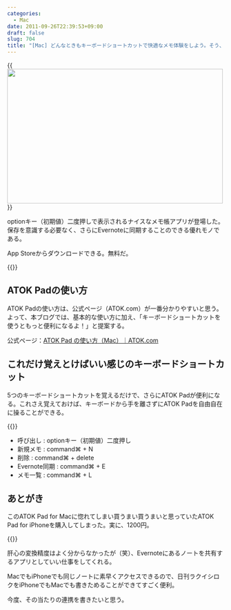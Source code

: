```yaml
---
categories:
  - Mac
date: 2011-09-26T22:39:53+09:00
draft: false
slug: 704
title: "[Mac] どんなときもキーボードショートカットで快適なメモ体験をしよう。そう、ATOK Pad for Mac ならね"
---
```


{{<img alt="" src="/images/2011/09/0704_1.jpg" width="500" height="312">}}

optionキー（初期値）二度押しで表示されるナイスなメモ帳アプリが登場した。保存を意識する必要なく、さらにEvernoteに同期することのできる優れモノである。

App Storeからダウンロードできる。無料だ。

{{<app id="460883588" title="ATOK Pad 2.0.0（無料）" src="http://a4.mzstatic.com/us/r1000/099/Purple/6c/ae/8b/mzi.oauvlpvw.100x100-75.png">}}

## ATOK Padの使い方

ATOK Padの使い方は、公式ページ（ATOK.com）が一番分かりやすいと思う。よって、本ブログでは、基本的な使い方に加え、「キーボードショートカットを使うともっと便利になるよ！」と提案する。

公式ページ：[ATOK Pad の使い方（Mac）｜ATOK.com](http://www.atok.com/useful/valueup/atokpad/mac.html)

## これだけ覚えとけばいい感じのキーボードショートカット

5つのキーボードショートカットを覚えるだけで、さらにATOK Padが便利になる。これさえ覚えておけば、キーボードから手を離さずにATOK Padを自由自在に操ることができる。

{{<img alt="" src="/images/2011/09/0704_2.png">}}

* 呼び出し : optionキー（初期値）二度押し
* 新規メモ : command⌘ + N
* 削除 : command⌘ + delete
* Evernote同期 : command⌘ + E
* メモ一覧 : command⌘ + L

## あとがき

このATOK Pad for Macに惚れてしまい買うまい買うまいと思っていたATOK Pad for iPhoneを購入してしまった。実に、1200円。

{{<app id="390360999" title="ATOK Pad 3.0.0（￥1,200）" src="http://a2.mzstatic.com/us/r1000/077/Purple/3e/8d/6e/mzl.wcnerfrh.100x100-75.jpg">}}

肝心の変換精度はよく分からなかったが（笑）、Evernoteにあるノートを共有するアプリとしていい仕事をしてくれる。

MacでもiPhoneでも同じノートに素早くアクセスできるので、日刊ラクイシロクをiPhoneでもMacでも書きためることができてすごく便利。

今度、その当たりの連携を書きたいと思う。
